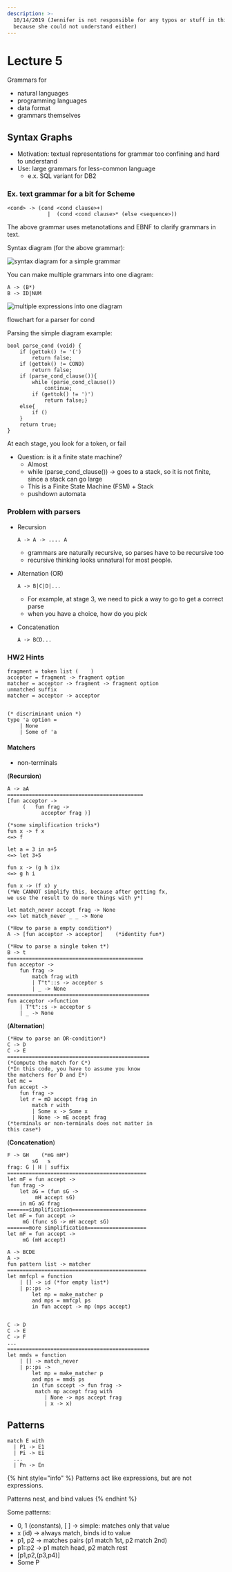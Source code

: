 ```yaml
---
description: >-
  10/14/2019 (Jennifer is not responsible for any typos or stuff in this note,
  because she could not understand either)
---
```


# Lecture 5

Grammars for 

* natural languages
* programming languages
* data format
* grammars themselves

## Syntax Graphs

* Motivation: textual representations for grammar too confining and hard to understand
* Use: large grammars for less-common language
  * e.x. SQL variant for DB2

### Ex. text grammar for a bit for Scheme

```
<cond> -> (cond <cond clause>+)
             |  (cond <cond clause>* (else <sequence>))
```

The above grammar uses metanotations and EBNF to clarify grammars in text.

Syntax diagram \(for the above grammar\):

![syntax diagram for a simple grammar](.gitbook/assets/72746695_2130833577221618_3171089743228174336_n.jpg)

You can make multiple grammars into one diagram:

```
A -> (B*)
B -> ID|NUM
```

![multiple expressions into one diagram](.gitbook/assets/72259710_395992111081974_4541348975403335680_n.jpg)

flowchart for a parser for cond

Parsing the simple diagram example:

```
bool parse_cond (void) {
    if (gettok() != '(')
        return false;
    if (gettok() != COND)
        return false;
    if (parse_cond_clause()){
        while (parse_cond_clause())
            continue;
        if (gettok() != ')')
            return false;}
    else{
        if ()
    }
    return true;
}    
```

At each stage, you look for a token, or fail

* Question: is it a finite state machine?
  * Almost
  * while \(parse\_cond\_clause\(\)\) -&gt; goes to a stack, so it is not finite, since a stack can go large
  * This is a Finite State Machine \(FSM\) + Stack
  * pushdown automata

### Problem with parsers

* Recursion

  ```
  A -> A -> .... A
  ```

  * grammars are naturally recursive, so parses have to be recursive too
  * recursive thinking looks unnatural for most people.

* Alternation \(OR\)

  ```
  A -> B|C|D|...
  ```

  * For example, at stage 3, we need to pick a way to go to get a correct parse
  * when you have a choice, how do you pick

* Concatenation

  ```
  A -> BCD...

  ```

### HW2 Hints

```
fragment = token list (    )
acceptor = fragment -> fragment option 
matcher = acceptor -> fragment -> fragment option
unmatched suffix
matcher = acceptor -> acceptor


(* discriminant union *)
type 'a option = 
    | None 
    | Some of 'a
```

#### Matchers

* non-terminals

\(**Recursion**\)

```
A -> aA
============================================
[fun acceptor -> 
     (   fun frag -> 
           acceptor frag )]
```

```
(*some simplification tricks*)
fun x -> f x 
<=> f

let a = 3 in a+5
<=> let 3+5

fun x -> (g h i)x
<=> g h i

fun x -> (f x) y
(*We CANNOT simplify this, because after getting fx,
we use the result to do more things with y*)

let match_never accept frag -> None
<=> let match_never _ _ -> None
```

```
(*How to parse a empty condition*)
A -> [fun acceptor -> acceptor]    (*identity fun*)
```

```
(*How to parse a single token t*)
B -> t 
============================================
fun acceptor ->
    fun frag -> 
        match frag with
        | T"t"::s -> acceptor s
        | _ -> None
==============================================
fun acceptor ->function
    | T"t"::s -> acceptor s
    | _ -> None
```

\(**Alternation**\)

```
(*How to parse an OR-condition*)
C -> D
C -> E
==============================================
(*Compute the match for C*)
(*In this code, you have to assume you know
the matchers for D and E*)
let mc = 
fun accept -> 
    fun frag -> 
    let r = mD accept frag in
        match r with 
        | Some x -> Some x
        | None -> mE accept frag 
(*terminals or non-terminals does not matter in 
this case*)

```

\(**Concatenation**\)

```
F -> GH    (*mG mH*)
        sG   s
frag: G | H | suffix
=============================================
let mF = fun accept -> 
 fun frag ->
    let aG = (fun sG -> 
         mH accept sG)
    in mG aG frag
=======simplification========================
let mF = fun accept ->
     mG (func sG -> mH accept sG)
=======more simplification===================
let mF = fun accept ->
     mG (mH accept)
```

```
A -> BCDE
A -> 
fun pattern list -> matcher
=============================================
let mmfcpl = function 
    | [] -> id (*for empty list*)
    | p::ps -> 
        let mp = make_matcher p 
        and mps = mmfcpl ps
        in fun accept -> mp (mps accept)
        
```

```
C -> D
C -> E
C -> F
...
==============================================
let mmds = function
    | [] -> match_never
    | p::ps -> 
        let mp = make_matcher p 
        and mps = mmds ps
        in (fun sccept -> fun frag -> 
         match mp accept frag with
            | None -> mps accept frag
            | x -> x)
```

## Patterns

```
match E with
  | P1 -> E1
  | Pi -> Ei
  ...
  | Pn -> En
```

{% hint style="info" %}
Patterns act like expressions, but are not expressions. 

Patterns nest, and bind values
{% endhint %}

Some patterns:

* 0, 1 \(constants\), \[ \] -&gt; simple: matches only that value
* x \(id\) -&gt; always match, binds id to value
* p1, p2 -&gt; matches pairs \(p1 match 1st, p2 match 2nd\)
* p1::p2 -&gt; p1 match head, p2 match rest
* \[p1,p2,\(p3,p4\)\] 
* Some P

